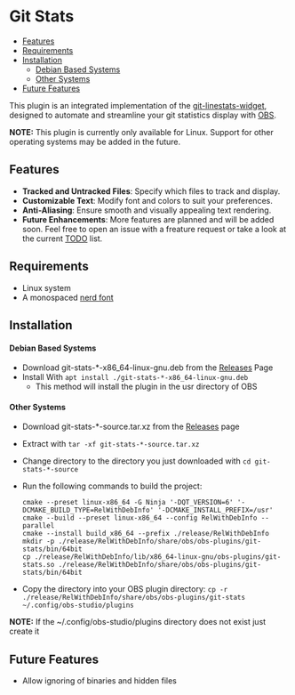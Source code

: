# Git Stats

<!--toc:start-->
- [Features](#features)
- [Requirements](#requirements)
- [Installation](#installation)
  - [Debian Based Systems](#debian-based-systems)
  - [Other Systems](#other-systems)
- [Future Features](#future-features)
<!--toc:end-->

This plugin is an integrated implementation of the [git-linestats-widget](https://github.com/BryanHaley/git-linestats-widget), designed to automate and streamline your git statistics display with [OBS](https://github.com/obsproject/obs-studio).

**NOTE:** This plugin is currently only available for Linux. Support for other operating systems may be added in the future.

## Features

- **Tracked and Untracked Files**: Specify which files to track and display.
- **Customizable Text**: Modify font and colors to suit your preferences.
- **Anti-Aliasing**: Ensure smooth and visually appealing text rendering.
- **Future Enhancements**: More features are planned and will be added soon. Feel free to open an issue with a freature request or take a look at the current [TODO](https://github.com/Love-Pengy/git-stats/issues/4) list.

## Requirements

- Linux system
- A monospaced [nerd font](https://github.com/ryanoasis/nerd-fonts) 

## Installation
#### Debian Based Systems
- Download git-stats-*-x86_64-linux-gnu.deb from the [Releases](https://github.com/Love-Pengy/git-stats/releases/) Page
- Install With ```apt install ./git-stats-*-x86_64-linux-gnu.deb```
    - This method will install the plugin in the usr directory of OBS

#### Other Systems

- Download git-stats-*-source.tar.xz from the [Releases](https://github.com/Love-Pengy/git-stats/releases/) page
- Extract with ```tar -xf git-stats-*-source.tar.xz```
- Change directory to the directory you just downloaded with ```cd git-stats-*-source```
- Run the following commands to build the project: 

    ```
    cmake --preset linux-x86_64 -G Ninja '-DQT_VERSION=6' '-DCMAKE_BUILD_TYPE=RelWithDebInfo' '-DCMAKE_INSTALL_PREFIX=/usr'
    cmake --build --preset linux-x86_64 --config RelWithDebInfo --parallel
    cmake --install build_x86_64 --prefix ./release/RelWithDebInfo
    mkdir -p ./release/RelWithDebInfo/share/obs/obs-plugins/git-stats/bin/64bit
    cp ./release/RelWithDebInfo/lib/x86_64-linux-gnu/obs-plugins/git-stats.so ./release/RelWithDebInfo/share/obs/obs-plugins/git-stats/bin/64bit    
    ```

- Copy the directory into your OBS plugin directory: ```cp -r ./release/RelWithDebInfo/share/obs/obs-plugins/git-stats ~/.config/obs-studio/plugins```

**NOTE:** If the ~/.config/obs-studio/plugins directory does not exist just create it

## Future Features
- Allow ignoring of binaries and hidden files
